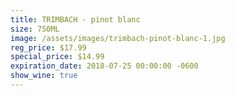 ```yaml
---
title: TRIMBACH - pinot blanc
size: 750ML
image: /assets/images/trimbach-pinot-blanc-1.jpg
reg_price: $17.99
special_price: $14.99
expiration_date: 2018-07-25 00:00:00 -0600
show_wine: true
---
```


